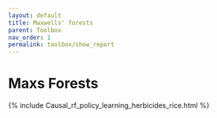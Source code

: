 ```yaml
---
layout: default
title: Maxwells' forests
parent: Toolbox
nav_order: 1
permalink: toolbox/show_report
---
```



# Maxs Forests


{% include Causal_rf_policy_learning_herbicides_rice.html %}
